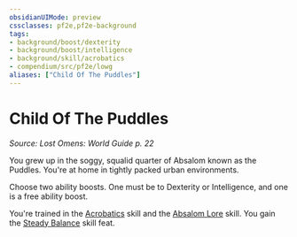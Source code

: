 ```yaml
---
obsidianUIMode: preview
cssclasses: pf2e,pf2e-background
tags:
- background/boost/dexterity
- background/boost/intelligence
- background/skill/acrobatics
- compendium/src/pf2e/lowg
aliases: ["Child Of The Puddles"]
---
```

# Child Of The Puddles
*Source: Lost Omens: World Guide p. 22*  

You grew up in the soggy, squalid quarter of Absalom known as the Puddles. You're at home in tightly packed urban environments.

Choose two ability boosts. One must be to Dexterity or Intelligence, and one is a free ability boost.

You're trained in the [Acrobatics](compendium/skills.md#Acrobatics) skill and the [Absalom Lore](compendium/skills.md#Lore) skill. You gain the [Steady Balance](compendium/feats/steady-balance.md) skill feat.